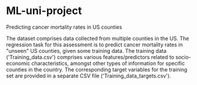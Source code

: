 # ML-uni-project
Predicting cancer mortality rates in US counties

The dataset comprises data collected from multiple counties in the US. The regression task for this assessment is to predict cancer mortality rates in "unseen" US counties, given some training data. The training data ('Training_data.csv') comprises various features/predictors related to socio-economic characteristics, amongst other types of information for specific counties in the country. The corresponding target variables for the training set are provided in a separate CSV file ('Training_data_targets.csv').
